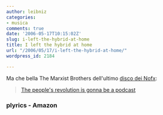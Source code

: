 ```yaml
---
author: leibniz
categories:
- musica
comments: true
date: '2006-05-17T10:15:02Z'
slug: i-left-the-hybrid-at-home
title: I left the hybrid at home
url: "/2006/05/17/i-left-the-hybrid-at-home/"
wordpress_id: 2184

---
```

Ma che bella The Marxist Brothers dell'ultimo [disco dei Nofx](https://www.amazon.com/gp/product/B000ERU5JK/qid=1147860590/sr=2-1/ref=pd_bbs_b_2_1/103-0494895-3889402?s=music&v=glance&n=5174):


> [The people's revolution
is gonna be a podcast](https://www.plyrics.com/lyrics/nofx/themarxistbrothers.html)




### plyrics - Amazon
